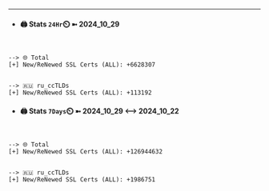 

---
- #### 🖨️ **Stats** `24Hr`⏲️ ➼ 2024_10_29
```console


--> 🌐 Total
[+] New/ReNewed SSL Certs (ALL): +6628307


--> 🇷🇺 ru_ccTLDs
[+] New/ReNewed SSL Certs (ALL): +113192

```

- #### 🖨️ **Stats** `7Days`⏲️ ➼ 2024_10_29 <--> 2024_10_22
```console


--> 🌐 Total
[+] New/ReNewed SSL Certs (ALL): +126944632


--> 🇷🇺 ru_ccTLDs
[+] New/ReNewed SSL Certs (ALL): +1986751

```


